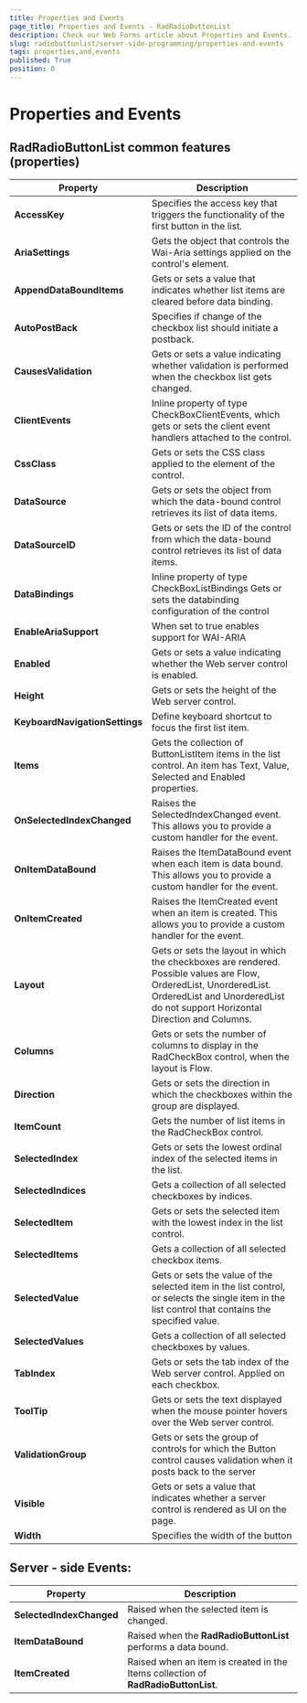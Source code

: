 ```yaml
---
title: Properties and Events
page_title: Properties and Events - RadRadioButtonList
description: Check our Web Forms article about Properties and Events.
slug: radiobuttonlist/server-side-programming/properties-and-events
tags: properties,and,events
published: True
position: 0
---
```


# Properties and Events

## RadRadioButtonList common features (properties)

| Property | Description |
| ------ | ------ |
| **AccessKey** |Specifies the access key that triggers the functionality of the first button in the list. |
| **AriaSettings** |Gets the object that controls the Wai-Aria settings applied on the control's element.|
| **AppendDataBoundItems** |Gets or sets a value that indicates whether list items are cleared before data binding.|
| **AutoPostBack** |Specifies if change of the checkbox list should initiate a postback.|
| **CausesValidation** |Gets or sets a value indicating whether validation is performed when the checkbox list gets changed.|
| **ClientEvents** |Inline property of type CheckBoxClientEvents, which gets or sets the client event handlers attached to the control. |
| **CssClass** |Gets or sets the CSS class applied to the element of the control. |
| **DataSource** |Gets or sets the object from which the data-bound control retrieves its list of data items. |
| **DataSourceID** |Gets or sets the ID of the control from which the data-bound control retrieves its list of data items.|
| **DataBindings** |Inline property of type CheckBoxListBindings Gets or sets the databinding configuration of the control|
| **EnableAriaSupport** |When set to true enables support for WAI-ARIA|
| **Enabled** |Gets or sets a value indicating whether the Web server control is enabled. |
| **Height** |Gets or sets the height of the Web server control. |
| **KeyboardNavigationSettings** |Define keyboard shortcut to focus the first list item.|
| **Items** |Gets the collection of ButtonListItem items in the list control. An item has Text, Value, Selected and Enabled properties.|
| **OnSelectedIndexChanged** |Raises the SelectedIndexChanged event. This allows you to provide a custom handler for the event. |
| **OnItemDataBound** |Raises the ItemDataBound event when each item is data bound. This allows you to provide a custom handler for the event.|
| **OnItemCreated** |Raises the ItemCreated event when an item is created. This allows you to provide a custom handler for the event. |
| **Layout** |Gets or sets the layout in which the checkboxes are rendered. Possible values are Flow, OrderedList, UnorderedList. OrderedList and UnorderedList do not support Horizontal Direction and Columns. |
| **Columns** |Gets or sets the number of columns to display in the RadCheckBox control, when the layout is Flow. |
| **Direction** |Gets or sets the direction in which the checkboxes within the group are displayed. |
| **ItemCount** |Gets the number of list items in the RadCheckBox control. |
| **SelectedIndex** |Gets or sets the lowest ordinal index of the selected items in the list. |
| **SelectedIndices** |Gets a collection of all selected checkboxes by indices. |
| **SelectedItem** |Gets or sets the selected item with the lowest index in the list control. |
| **SelectedItems** |Gets a collection of all selected checkbox items. |
| **SelectedValue** |Gets or sets the value of the selected item in the list control, or selects the single item in the list control that contains the specified value. |
| **SelectedValues** |Gets a collection of all selected checkboxes by values.|
| **TabIndex** |Gets or sets the tab index of the Web server control. Applied on each checkbox.|
| **ToolTip** |Gets or sets the text displayed when the mouse pointer hovers over the Web server control. |
| **ValidationGroup** |Gets or sets the group of controls for which the Button control causes validation when it posts back to the server |
| **Visible** |Gets or sets a value that indicates whether a server control is rendered as UI on the page. |
| **Width** |Specifies the width of the button |


## Server - side Events:

| Property | Description |
| ------ | ------ |
| **SelectedIndexChanged** |Raised when the selected item is changed.|
| **ItemDataBound** |Raised when the **RadRadioButtonList** performs a data bound.|
| **ItemCreated** |Raised when an item is created in the Items collection of **RadRadioButtonList**.|

